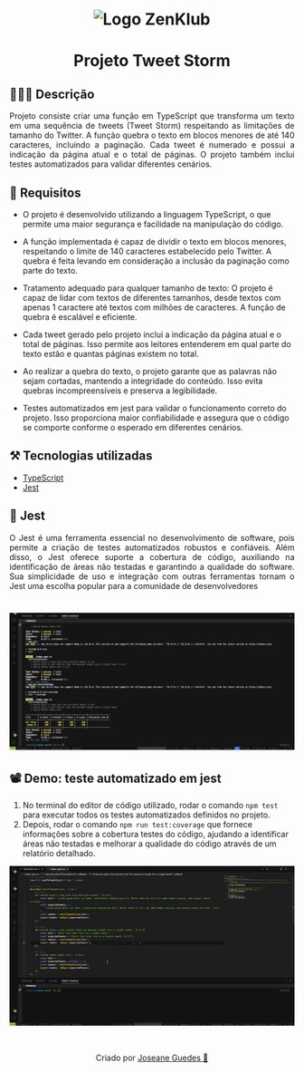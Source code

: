 <h1 align="center">  <img src="https://assets-global.website-files.com/613f7ca80295647d415b0d85/6244698dac68c5d32c321380_logo-zen.svg" width="800px" alt="Logo ZenKlub"> </h1>

<h1 align="center"> Projeto Tweet Storm </h1>

## 👩🏽‍💻 Descrição

<p align="justify">Projeto consiste criar uma função em TypeScript que transforma um texto em uma sequência de tweets (Tweet Storm) respeitando as limitações de tamanho do Twitter. A função quebra o texto em blocos menores de até 140 caracteres, incluindo a paginação. Cada tweet é numerado e possui a indicação da página atual e o total de páginas. O projeto também inclui testes automatizados para validar diferentes cenários.</p>

## 📝 Requisitos

- O projeto é desenvolvido utilizando a linguagem TypeScript, o que permite uma maior segurança e facilidade na manipulação do código.

- A função implementada é capaz de dividir o texto em blocos menores, respeitando o limite de 140 caracteres estabelecido pelo Twitter. A quebra é feita levando em consideração a inclusão da paginação como parte do texto.

- Tratamento adequado para qualquer tamanho de texto: O projeto é capaz de lidar com textos de diferentes tamanhos, desde textos com apenas 1 caractere até textos com milhões de caracteres. A função de quebra é escalável e eficiente.

- Cada tweet gerado pelo projeto inclui a indicação da página atual e o total de páginas. Isso permite aos leitores entenderem em qual parte do texto estão e quantas páginas existem no total.

- Ao realizar a quebra do texto, o projeto garante que as palavras não sejam cortadas, mantendo a integridade do conteúdo. Isso evita quebras incompreensíveis e preserva a legibilidade.

- Testes automatizados em jest para validar o funcionamento correto do projeto. Isso proporciona maior confiabilidade e assegura que o código se comporte conforme o esperado em diferentes cenários.

## ⚒️ Tecnologias utilizadas

- [TypeScript](https://www.typescriptlang.org/)
- [Jest](https://jestjs.io/docs/getting-started)

## 🧪 Jest

<p align="justify">O Jest é uma ferramenta essencial no desenvolvimento de software, pois permite a criação de testes automatizados robustos e confiáveis. Além disso, o Jest oferece suporte a cobertura de código, auxiliando na identificação de áreas não testadas e garantindo a qualidade do software. Sua simplicidade de uso e integração com outras ferramentas tornam o Jest uma escolha popular para a comunidade de desenvolvedores </p>

<h1 align="center">  <img src="./.github/coberturaTestes.png" width="800px" alt="Logo ZenKlub"> </h1>

## 📽️ Demo: teste automatizado em jest

1. No terminal do editor de código utilizado, rodar o comando `npm test` para executar todos os testes automatizados definidos no projeto.
2. Depois, rodar o comando `npm run test:coverage` que fornece informações sobre a cobertura testes do código, ajudando a identificar áreas não testadas e melhorar a qualidade do código através de um relatório detalhado.

<div align="center">
  <p align="center">
     <img src="./.github/jest.gif" alt="Teste automatizado jest demo">
  </p>
</div>

</br>
<p align="center"> Criado por
  <a href="https://github.com/Joseane-Guedes"> Joseane Guedes 💜 </a>
</p>
